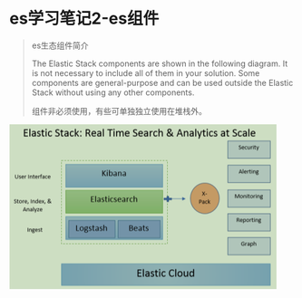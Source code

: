 # es学习笔记2-es组件

> es生态组件简介
>
> The Elastic Stack components are shown in the following diagram. It is not necessary to include all of them in your solution. Some components are general-purpose and can be used outside the Elastic Stack without using any other components.
>
> 组件非必须使用，有些可单独独立使用在堆栈外。

![image-20220321194414906](pic\2\1.png)

